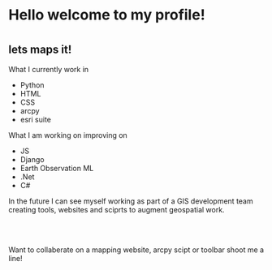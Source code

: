 <link rel="stylesheet" href="style.css">
<body>
    <h1>Hello welcome to my profile!<h1>
    <h2>lets maps it!</h2>
    <p>What I currently work in</p>
    <ul>
        <li>Python</li>
        <li>HTML</li>
        <li>CSS</li>
        <li>arcpy</li>
        <li>esri suite</li>
    </ul>
    <p>What I am working on improving on</p>
    <ul>
        <li>JS</li>
        <li>Django</li>
        <li>Earth Observation ML</li>
        <li>.Net</li>
        <li>C#</li>
    </ul>
      <p>In the future I can see myself working as part of a GIS development team creating tools, websites and sciprts to augment geospatial work.</p>
      <br><br>
      <p> Want to collaberate on a mapping website, arcpy scipt or toolbar shoot me a line!<p>
</body>



<!---
Nolewp/Nolewp is a ✨ special ✨ repository because its `README.md` (this file) appears on your GitHub profile.
You can click the Preview link to take a look at your changes.
--->
